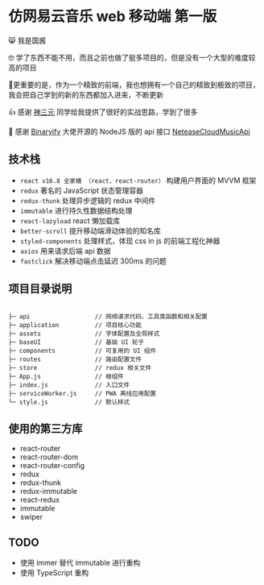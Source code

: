 # 仿网易云音乐 web 移动端 第一版

😸 我是国酱

🤓 学了东西不能不用，而且之前也做了挺多项目的，但是没有一个大型的难度较高的项目

😬​更重要的是，作为一个精致的前端，我也想拥有一个自己的精致到极致的项目，我会把自己学到的新的东西都加入进来，不断更新

👍 感谢 [神三元](https://github.com/sanyuan0704/react-cloud-music) 同学给我提供了很好的实战思路，学到了很多

🙏 感谢 [Binaryify](https://github.com/Binaryify/NeteaseCloudMusicApi) 大佬开源的 NodeJS 版的 api 接口 [NeteaseCloudMusicApi](https://github.com/Binaryify/NeteaseCloudMusicApi)

## 技术栈

* `react v16.8 全家桶 （react，react-router）` 构建用户界面的 MVVM 框架
* `redux` 著名的 JavaScript 状态管理容器
* `redux-thunk` 处理异步逻辑的 redux 中间件
* `immutable` 进行持久性数据结构处理
* `react-lazyload` react 懒加载库
* `better-scroll` 提升移动端滑动体验的知名库
* `styled-components` 处理样式，体现 css in js 的前端工程化神器
* `axios` 用来请求后端 api 数据
* `fastclick` 解决移动端点击延迟 300ms 的问题

## 项目目录说明

```

├─ api                  // 网络请求代码、工具类函数和相关配置
├─ application          // 项目核心功能
├─ assets               // 字体配置及全局样式
├─ baseUI               // 基础 UI 轮子
├─ components           // 可复用的 UI 组件
├─ routes               // 路由配置文件
├─ store                // redux 相关文件
├─ App.js               // 根组件
├─ index.js             // 入口文件
├─ serviceWorker.js     // PWA 离线应用配置
└─ style.js             // 默认样式

```

## 使用的第三方库

* react-router
* react-router-dom
* react-router-config
* redux
* redux-thunk
* redux-immutable
* react-redux
* immutable
* swiper

## TODO

* 使用 immer 替代 immutable 进行重构
* 使用 TypeScript 重构

